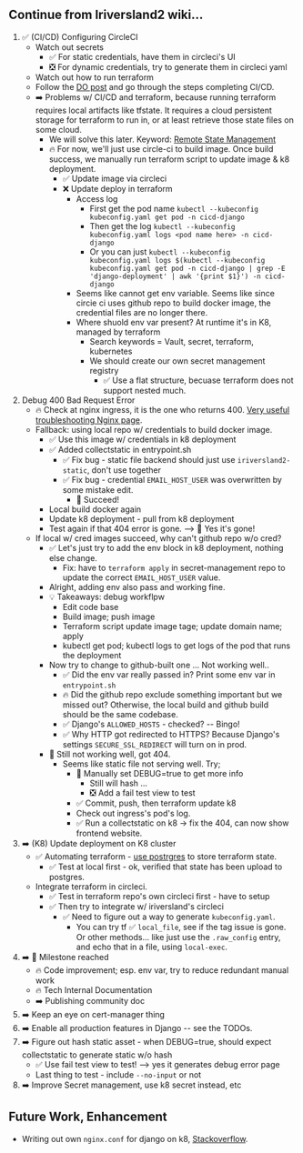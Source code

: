 ## Continue from Iriversland2 wiki...

1. ️✅ (CI/CD) Configuring CircleCI
    - Watch out secrets
        - ✅ For static  credentials, have them in circleci's UI
        - ❎ For dynamic credentials, try to generate them in circleci yaml
    - Watch out how to run terraform
    - Follow the [DO post](https://www.digitalocean.com/community/tutorials/how-to-automate-deployments-to-digitalocean-kubernetes-with-circleci) and go through the steps completing CI/CD.
    - ➡️ Problems w/ CI/CD and terraform, because running terraform requires local artifacts like tfstate. It requires a cloud persistent storage for terraform to run in, or at least retrieve those state files on some cloud.
        - We will solve this later. Keyword: [Remote State Management](https://www.hashicorp.com/blog/introducing-terraform-cloud-remote-state-management)
        - 🔥 For now, we'll just use circle-ci to build image. Once build success, we manually run terraform script to update image & k8 deployment.
            - ✅ Update image via circleci
            - ❌ Update deploy in terraform
                - Access log
                    - First get the pod name `kubectl --kubeconfig kubeconfig.yaml get pod -n cicd-django`
                    - Then get the log `kubectl --kubeconfig kubeconfig.yaml logs <pod name here> -n cicd-django`
                    - Or you can just `kubectl --kubeconfig kubeconfig.yaml logs $(kubectl --kubeconfig kubeconfig.yaml get pod -n cicd-django | grep -E 'django-deployment' | awk '{print $1}') -n cicd-django`
                - Seems like cannot get env variable. Seems like since circie ci uses github repo to build docker image, the credential files are no longer there.
                - Where shuold env var present? At runtime it's in K8, managed by terraform
                    - Search keywords = Vault, secret, terraform, kubernetes
                    - We should create our own secret management registry
                        - ✅ Use a flat structure, becuase terraform does not support nested much.
1. Debug 400 Bad Request Error
    - 🔥 Check at nginx ingress, it is the one who returns 400. [Very useful troubleshooting Nginx page](https://github.com/kubernetes/ingress-nginx/blob/master/docs/troubleshooting.md#troubleshooting).
    - Fallback: using local repo w/ credentials to build docker image.
        - ✅ Use this image w/ credentials in k8 deployment
        - ✅ Added collectstatic in entrypoint.sh
            - ✅ Fix bug - static file backend should just use `iriversland2-static`, don't use together 
            - ✅ Fix bug - credential `EMAIL_HOST_USER` was overwritten by some mistake edit.
                - 🎉 Succeed!
        -  Local build docker again
        - Update k8 deployment - pull from k8 deployment
        - Test again if that 404 error is gone. --> 🎉 Yes it's gone!
    - If local w/ cred images succeed, why can't github repo w/o cred?
        - ✅ Let's just try to add the env block in k8 deployment, nothing else change.
            - Fix: have to `terraform apply` in secret-management repo to update the correct `EMAIL_HOST_USER` value.
        - Alright, adding env also pass and working fine.
        - 💡 Takeaways: debug workflpw
            - Edit code base
            - Build image; push image
            - Terraform script update image tage; update domain name; apply
            - kubectl get pod; kubectl logs to get logs of the pod that runs the deployment
        - Now try to change to github-built one ... Not working well..
            - ✅ Did the env var really passed in? Print some env var in `entrypoint.sh`
            - 🔥 Did the github repo exclude something important but we missed out? Otherwise, the local build and github build should be the same codebase.
            - ✅ Django's `ALLOWED_HOSTS` - checked? -- Bingo!
            - ✅ Why HTTP got redirected to HTTPS? Because Django's settings `SECURE_SSL_REDIRECT` will turn on in prod.
        - 🛑 Still not working well, got 404.
            - Seems like static file not serving well. Try;
                - 🛑 Manually set DEBUG=true to get more info
                    - Still will hash ...
                    - ❎ Add a fail test view to test
                - ✅ Commit, push, then terraform update k8
                - Check out ingress's pod's log.
                - ✅ Run a collectstatic on k8 -> fix the 404, can now show frontend website.
1. ➡️ (K8) Update deployment on K8 cluster
    - ✅ Automating terraform - [use postrgres](https://www.terraform.io/docs/backends/types/pg.html) to store terraform state.
        - ✅ Test at local first - ok, verified that state has been upload to postgres.
    - Integrate terraform in circleci.
        - ✅ Test in terraform repo's own circleci first - have to setup
        - ✅ Then try to integrate w/ iriversland's circleci
            - ✅ Need to figure out a way to generate `kubeconfig.yaml`.
                - You can try tf ✅ `local_file`, see if the tag issue is gone. Or other methods... like just use the `.raw_config` entry, and echo that in a file, using `local-exec`.
1. ➡️ 🎉 Milestone reached
    - 🔥 Code improvement; esp. env var, try to reduce redundant manual work
    - 🔥 Tech Internal Documentation
    - ➡️ Publishing community doc
1. ➡️ Keep an eye on cert-manager thing
1. ➡️ Enable all production features in Django -- see the TODOs.
1. ➡️ Figure out hash static asset - when DEBUG=true, should expect collectstatic to generate static w/o hash
    - ✅ Use fail test view to test! --> yes it generates debug error page
    - Last thing to test - include `--no-input`  or not
1. ➡️ Improve Secret management, use k8 secret instead, etc

## Future Work, Enhancement

- Writing out own `nginx.conf` for django on k8, [Stackoverflow](https://stackoverflow.com/a/12801120/9814131).